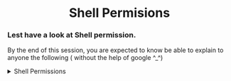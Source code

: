 <h1 align="center"> Shell Permisions </h1>

### Lest have a look at Shell permission. 
By the end of this session, you are expected to know be able to explain to anyone the following ( without the help of google ^_^)

<details>
<summary>Shell Permissions</summary>
<ul>
<li>What do the commands <code>chmod</code>, <code>sudo</code>, <code>su</code>, <code>chown</code>, <code>chgrp</code> do?</li>
<li>Linux file permissions</li>
<li>How to represent each of the three sets of permissions (owner, group, and other) as a single digit</li>
<li>How to change permissions, owner and group of a file</li>
</ul>
</details>

